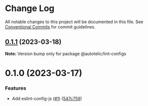 # Change Log

All notable changes to this project will be documented in this file.
See [Conventional Commits](https://conventionalcommits.org) for commit guidelines.

## [0.1.1](https://github.com/autotelic/lint-configs/compare/v0.1.0...v0.1.1) (2023-03-18)

**Note:** Version bump only for package @autotelic/lint-configs





# 0.1.0 (2023-03-17)


### Features

* Add eslint-config-js ([#1](https://github.com/autotelic/lint-configs/issues/1)) ([547c759](https://github.com/autotelic/lint-configs/commit/547c75953b2b8bf039ef3ad76d4ec4eb2f0eee61))
